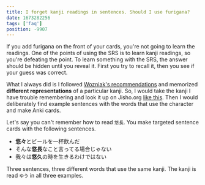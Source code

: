 ```yaml
---
title: I forget kanji readings in sentences. Should I use furigana?
date: 1673282256
tags: ['faq']
position: -9907
---
```


If you add furigana on the front of your cards,
you're not going to learn the readings.
One of the points of using the SRS is to learn kanji readings,
so you're defeating the point.
To learn something with the SRS, the answer should be hidden until you reveal it.
First you try to recall it, then you see if your guess was correct.

What I always did is I followed
[Wozniak's recommendations](https://www.supermemo.com/archives1990-2015/articles/20rules)
and memorized **different representations** of a particular kanji.
So, I would take the kanji I have trouble remembering and look it up on Jisho.org
[like this](https://jisho.org/search/%EF%BC%8A%E8%BD%A2%EF%BC%8A).
Then I would deliberately find example sentences
with the words that use the character and make Anki cards.

Let's say you can't remember how to read `悠長`.
You make targeted sentence cards with the following sentences.

* **悠々**とビールを一杯飲んだ
* そんな**悠長**なこと言ってる場合じゃない
* 我々は**悠久**の時を生きるわけではない

Three sentences, three different words that use the same kanji.
The kanji is read `ゆう` in all three examples.
